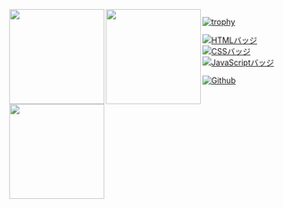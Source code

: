 <a href="https://github.com/x22054">
  <img align="left" height="170px" src="https://github-readme-stats.vercel.app/api?username=x22027&count_private=true&show_icons=true&theme=dracula" />
</a>
<a href="https://github.com/x22054">
  <img align="left" height="170px" src="https://github-readme-stats.vercel.app/api/top-langs/?username=x22027&layout=compact&theme=dracula" />
</a>
<a href="https://github.com/x22054">
  <img align="left" height="170px" src="https://github-profile-summary-cards.vercel.app/api/cards/profile-details?username=x22027&theme=dracula" />
</a>


<a href="https://github.com/x22054">

[![trophy](https://github-profile-trophy.vercel.app/?username=x22027&theme=onedark)](https://github-profile-trophy.vercel.app/?username=x22027&theme=dracula)

[![HTMLバッジ](https://img.shields.io/badge/-HTML5-E34F26.svg?logo=html5&style=flat-square&logoColor=white)](https://developer.mozilla.org/en-US/docs/Web/Guide/HTML)
[![CSSバッジ](https://img.shields.io/badge/-CSS3-1572B6.svg?logo=css3&style=flat-square&logoColor=white)](https://developer.mozilla.org/en-US/docs/Web/CSS)
[![JavaScriptバッジ](https://img.shields.io/badge/-JavaScript-F7DF1E.svg?logo=javascript&style=flat-square&logoColor=black)](https://developer.mozilla.org/en-US/docs/Web/JavaScript)

</a>
<a href="https://github.com/x22027">

[![Github](https://img.shields.io/badge/--FFFFFF?style=social&logo=github&label=Follow%20x22054)](https://github.com/x22054)

</a>

